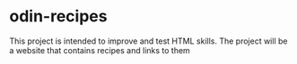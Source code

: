 # odin-recipes
This project is intended to improve and test HTML skills.
The project will be a website that contains recipes and links to them
